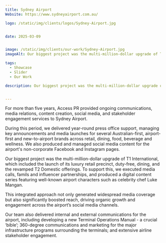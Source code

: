 ```yaml
---
title: Sydney Airport
Website: https://www.sydneyairport.com.au/

logo: /static/img/clients/logos/Sydney-Airport.jpg


date: 2025-03-09


image: /static/img/clients/our-work/Sydney-Airport.jpg
imageAlt: Our biggest project was the multi-million-dollar upgrade of T1 International, which included the launch of its luxury retail precinct, duty-free, dining, and the revamped T2 Domestic offerings. To support this, we executed media calls, famils and influencer partnerships, and produced a digital content series featuring well-known airport characters such as celebrity chef Luke Mangan. 

tags:
  - Showcase
  - Slider
  - Our Work

description: Our biggest project was the multi-million-dollar upgrade of T1 International, which included the launch of its luxury retail precinct, duty-free, dining, and the revamped T2 Domestic offerings. To support this, we executed media calls, famils and influencer partnerships, and produced a digital content series featuring well-known airport characters such as celebrity chef Luke Mangan. 


---
```

For more than five years, Access PR provided ongoing communications, media relations, content creation, social media, and stakeholder engagement services to Sydney Airport.

During this period, we delivered year-round press office support, managing key announcements and media launches for several Australian-first, airport-first and new-to-airport brands across retail, dining, food, beverage and wellness. We also produced and managed social media content for the airport's non-corporate Facebook and Instagram pages.

Our biggest project was the multi-million-dollar upgrade of T1 International, which included the launch of its luxury retail precinct, duty-free, dining, and the revamped T2 Domestic offerings. To support this, we executed media calls, famils and influencer partnerships, and produced a digital content series featuring well-known airport characters such as celebrity chef Luke Mangan. 

This integrated approach not only generated widespread media coverage but also significantly boosted reach, driving organic growth and engagement across the airport’s social media channels.

Our team also delivered internal and external communications for the airport,
including developing a new Terminal Operations Manual - a crucial ‘bible’; 360-degree communications and marketing for the major infrastructure programs surrounding the terminals; and extensive airline stakeholder engagement.







